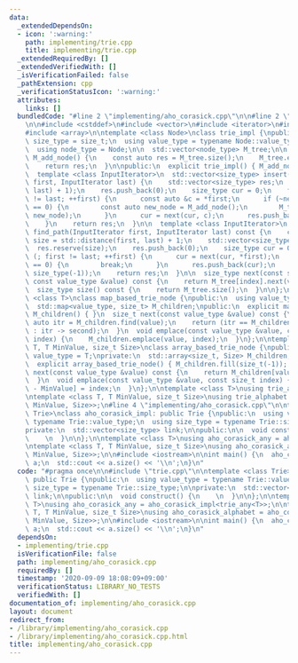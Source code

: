 ```yaml
---
data:
  _extendedDependsOn:
  - icon: ':warning:'
    path: implementing/trie.cpp
    title: implementing/trie.cpp
  _extendedRequiredBy: []
  _extendedVerifiedWith: []
  _isVerificationFailed: false
  _pathExtension: cpp
  _verificationStatusIcon: ':warning:'
  attributes:
    links: []
  bundledCode: "#line 2 \"implementing/aho_corasick.cpp\"\n\n#line 2 \"implementing/trie.cpp\"\
    \n\n#include <cstddef>\n#include <vector>\n#include <iterator>\n#include <map>\n\
    #include <array>\n\ntemplate <class Node>\nclass trie_impl {\npublic:\n  using\
    \ size_type = size_t;\n  using value_type = typename Node::value_type;\n\nprotected:\n\
    \  using node_type = Node;\n\n  std::vector<node_type> M_tree;\n\n  size_type\
    \ M_add_node() {\n    const auto res = M_tree.size();\n    M_tree.emplace_back();\n\
    \    return res;\n  }\n\npublic:\n  explicit trie_impl() { M_add_node(); }\n\n\
    \  template <class InputIterator>\n  std::vector<size_type> insert(InputIterator\
    \ first, InputIterator last) {\n    std::vector<size_type> res;\n    res.reserve(std::distance(first,\
    \ last) + 1);\n    res.push_back(0);\n    size_type cur = 0;\n    for (; first\
    \ != last; ++first) {\n      const auto &c = *first;\n      if (~next(cur, c)\
    \ == 0) {\n        const auto new_node = M_add_node();\n        M_tree[cur].emplace(c,\
    \ new_node);\n      }\n      cur = next(cur, c);\n      res.push_back(cur);\n\
    \    }\n    return res;\n  }\n\n  template <class InputIterator>\n  std::vector<size_type>\
    \ find_path(InputIterator first, InputIterator last) const {\n    const size_type\
    \ size = std::distance(first, last) + 1;\n    std::vector<size_type> res;\n  \
    \  res.reserve(size);\n    res.push_back(0);\n    size_type cur = 0;\n    for\
    \ (; first != last; ++first) {\n      cur = next(cur, *first);\n      if (~cur\
    \ == 0) {\n        break;\n      }\n      res.push_back(cur);\n    }\n    res.resize(size,\
    \ size_type(-1));\n    return res;\n  }\n\n  size_type next(const size_type index,\
    \ const value_type &value) const {\n    return M_tree[index].next(value);\n  }\n\
    \  size_type size() const {\n    return M_tree.size();\n  }\n\n};\n\ntemplate\
    \ <class T>\nclass map_based_trie_node {\npublic:\n  using value_type = T;\nprivate:\n\
    \  std::map<value_type, size_t> M_children;\npublic:\n  explicit map_based_trie_node():\
    \ M_children() { }\n  size_t next(const value_type &value) const {\n    const\
    \ auto itr = M_children.find(value);\n    return (itr == M_children.end() ? size_t(-1)\
    \ : itr -> second);\n  }\n  void emplace(const value_type &value, const size_t\
    \ index) {\n    M_children.emplace(value, index);\n  }\n};\n\ntemplate <class\
    \ T, T MinValue, size_t Size>\nclass array_based_trie_node {\npublic:\n  using\
    \ value_type = T;\nprivate:\n  std::array<size_t, Size> M_children;\npublic:\n\
    \  explicit array_based_trie_node() { M_children.fill(size_t(-1)); }\n  size_t\
    \ next(const value_type &value) const {\n    return M_children[value - MinValue];\n\
    \  }\n  void emplace(const value_type &value, const size_t index) {\n    M_children[value\
    \ - MinValue] = index;\n  }\n};\n\ntemplate <class T>\nusing trie_any = trie_impl<map_based_trie_node<T>>;\n\
    \ntemplate <class T, T MinValue, size_t Size>\nusing trie_alphabet = trie_impl<array_based_trie_node<T,\
    \ MinValue, Size>>;\n#line 4 \"implementing/aho_corasick.cpp\"\n\ntemplate <class\
    \ Trie>\nclass aho_corasick_impl: public Trie {\npublic:\n  using value_type =\
    \ typename Trie::value_type;\n  using size_type = typename Trie::size_type;\n\n\
    private:\n  std::vector<size_type> link;\n\npublic:\n\n  void construct() {\n\
    \    \n  }\n\n};\n\ntemplate <class T>\nusing aho_corasick_any = aho_corasick_impl<trie_any<T>>;\n\
    \ntemplate <class T, T MinValue, size_t Size>\nusing aho_corasick_alphabet = aho_corasick_impl<trie_alphabet<T,\
    \ MinValue, Size>>;\n\n#include <iostream>\n\nint main() {\n  aho_corasick_any<char>\
    \ a;\n  std::cout << a.size() << '\\n';\n}\n"
  code: "#pragma once\n\n#include \"trie.cpp\"\n\ntemplate <class Trie>\nclass aho_corasick_impl:\
    \ public Trie {\npublic:\n  using value_type = typename Trie::value_type;\n  using\
    \ size_type = typename Trie::size_type;\n\nprivate:\n  std::vector<size_type>\
    \ link;\n\npublic:\n\n  void construct() {\n    \n  }\n\n};\n\ntemplate <class\
    \ T>\nusing aho_corasick_any = aho_corasick_impl<trie_any<T>>;\n\ntemplate <class\
    \ T, T MinValue, size_t Size>\nusing aho_corasick_alphabet = aho_corasick_impl<trie_alphabet<T,\
    \ MinValue, Size>>;\n\n#include <iostream>\n\nint main() {\n  aho_corasick_any<char>\
    \ a;\n  std::cout << a.size() << '\\n';\n}\n"
  dependsOn:
  - implementing/trie.cpp
  isVerificationFile: false
  path: implementing/aho_corasick.cpp
  requiredBy: []
  timestamp: '2020-09-09 18:08:09+09:00'
  verificationStatus: LIBRARY_NO_TESTS
  verifiedWith: []
documentation_of: implementing/aho_corasick.cpp
layout: document
redirect_from:
- /library/implementing/aho_corasick.cpp
- /library/implementing/aho_corasick.cpp.html
title: implementing/aho_corasick.cpp
---
```

